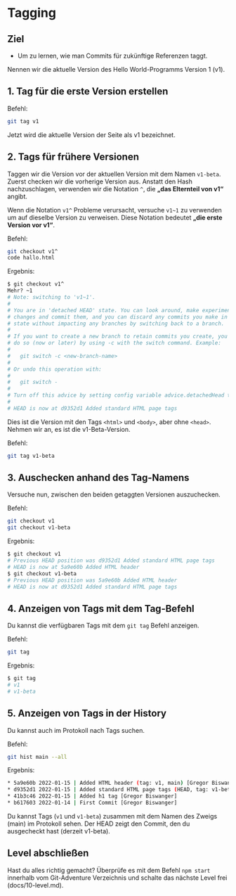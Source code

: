 # Tagging

## Ziel
- Um zu lernen, wie man Commits für zukünftige Referenzen taggt.

Nennen wir die aktuelle Version des Hello World-Programms Version 1 (v1).

## 1. Tag für die erste Version erstellen

Befehl:  
```bash
git tag v1
```

Jetzt wird die aktuelle Version der Seite als v1 bezeichnet.

## 2. Tags für frühere Versionen
Taggen wir die Version vor der aktuellen Version mit dem Namen `v1-beta`. Zuerst checken wir die vorherige Version aus. Anstatt den Hash nachzuschlagen, verwenden wir die Notation `^`, die **„das Elternteil von v1“** angibt.

Wenn die Notation `v1^` Probleme verursacht, versuche `v1~1` zu verwenden um auf dieselbe Version zu verweisen. Diese Notation bedeutet **„die erste Version vor v1“**.

Befehl:  
```bash
git checkout v1^
code hallo.html
```

Ergebnis:  
```bash
$ git checkout v1^
Mehr? ~1
# Note: switching to 'v1~1'.
# 
# You are in 'detached HEAD' state. You can look around, make experimental
# changes and commit them, and you can discard any commits you make in this
# state without impacting any branches by switching back to a branch.
# 
# If you want to create a new branch to retain commits you create, you may
# do so (now or later) by using -c with the switch command. Example:
# 
#   git switch -c <new-branch-name>
# 
# Or undo this operation with:
# 
#   git switch -
# 
# Turn off this advice by setting config variable advice.detachedHead to false
# 
# HEAD is now at d9352d1 Added standard HTML page tags
```

Dies ist die Version mit den Tags `<html>` und `<body>`, aber ohne `<head>`. Nehmen wir an, es ist die v1-Beta-Version.

Befehl:  
```bash
git tag v1-beta
```

## 3. Auschecken anhand des Tag-Namens
Versuche nun, zwischen den beiden getaggten Versionen auszuchecken.

Befehl:  
```bash
git checkout v1
git checkout v1-beta
```

Ergebnis:  
```bash
$ git checkout v1
# Previous HEAD position was d9352d1 Added standard HTML page tags
# HEAD is now at 5a9e60b Added HTML header
$ git checkout v1-beta
# Previous HEAD position was 5a9e60b Added HTML header
# HEAD is now at d9352d1 Added standard HTML page tags
```

## 4. Anzeigen von Tags mit dem Tag-Befehl
Du kannst die verfügbaren Tags mit dem `git tag` Befehl anzeigen.

Befehl:  
```bash
git tag
```

Ergebnis:  
```bash
$ git tag
# v1
# v1-beta
```

## 5. Anzeigen von Tags in der History
Du kannst auch im Protokoll nach Tags suchen.

Befehl:  
```bash
git hist main --all
```

Ergebnis:  
```bash
* 5a9e60b 2022-01-15 | Added HTML header (tag: v1, main) [Gregor Biswanger]
* d9352d1 2022-01-15 | Added standard HTML page tags (HEAD, tag: v1-beta) [Gregor Biswanger]
* 41b3c46 2022-01-15 | Added h1 tag [Gregor Biswanger]
* b617603 2022-01-14 | First Commit [Gregor Biswanger]
```

Du kannst Tags (`v1` und `v1-beta`) zusammen mit dem Namen des Zweigs (main) im Protokoll sehen. Der HEAD zeigt den Commit, den du ausgecheckt hast (derzeit v1-beta).

## Level abschließen
Hast du alles richtig gemacht? Überprüfe es mit dem Befehl `npm start` innerhalb vom Git-Adventure Verzeichnis und schalte das nächste Level frei (docs/10-level.md).